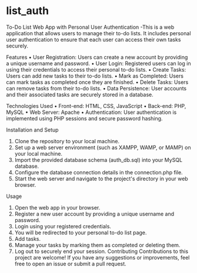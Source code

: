 # list_auth
To-Do List Web App with Personal User Authentication
-This is a web application that allows users to manage their to-do lists. It includes personal user authentication to ensure that each user can access their own tasks securely.

Features
•	User Registration: Users can create a new account by providing a unique username and password.
•	User Login: Registered users can log in using their credentials to access their personal to-do lists.
•	Create Tasks: Users can add new tasks to their to-do lists.
•	Mark as Completed: Users can mark tasks as completed once they are finished.
•	Delete Tasks: Users can remove tasks from their to-do lists.
•	Data Persistence: User accounts and their associated tasks are securely stored in a database.


Technologies Used
•	Front-end: HTML, CSS, JavaScript
•	Back-end: PHP, MySQL 
•	Web Server: Apache 
•	Authentication: User authentication is implemented using PHP sessions and secure password hashing.


Installation and Setup
1.	Clone the repository to your local machine.
2.	Set up a web server environment (such as XAMPP, WAMP, or MAMP) on your local machine.
3.	Import the provided database schema (auth_db.sql) into your MySQL database.
4.	Configure the database connection details in the connection.php file.
5.	Start the web server and navigate to the project's directory in your web browser.

Usage
1.	Open the web app in your browser.
2.	Register a new user account by providing a unique username and password.
3.	Login using your registered credentials.
4.	You will be redirected to your personal to-do list page.
5.	Add tasks.
6.	Manage your tasks by marking them as completed or deleting them.
7.	Log out to securely end your session.
Contributing
Contributions to this project are welcome! If you have any suggestions or improvements, feel free to open an issue or submit a pull request.
